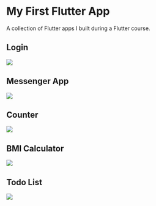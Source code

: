 # My First Flutter App

A collection of Flutter apps I built during a Flutter course.

## Login
<img src="https://github.com/essalhi-moussa/flutter-app/assets/106810202/4dc031c4-8f2e-4210-a2cf-72ff6caf2fc8">

## Messenger App
<img src="https://github.com/essalhi-moussa/flutter-app/assets/106810202/cc43f3d2-f615-4298-8a6c-26081e3900b4">

## Counter
<img src="https://github.com/essalhi-moussa/flutter-app/assets/106810202/3a467d87-38ca-4e3b-a984-69376a1fcbd4">

## BMI Calculator
<img src="https://github.com/essalhi-moussa/flutter-app/assets/106810202/90010deb-b092-4fb8-847f-1dfd85d087ed">

## Todo List
<img src="https://github.com/essalhi-moussa/flutter-app/assets/106810202/d5f12c29-19d6-40b1-97da-725f42163a1b">

